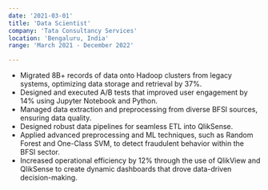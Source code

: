 ```yaml
---
date: '2021-03-01'
title: 'Data Scientist'
company: 'Tata Consultancy Services'
location: 'Bengaluru, India'
range: 'March 2021 - December 2022'

---
```


- Migrated 8B+ records of data onto Hadoop clusters from legacy systems, optimizing data storage and retrieval by 37%.
- Designed and executed A/B tests that improved user engagement by 14% using Jupyter Notebook and Python.
- Managed data extraction and preprocessing from diverse BFSI sources, ensuring data quality.
- Designed robust data pipelines for seamless ETL into QlikSense.
- Applied advanced preprocessing and ML techniques, such as Random Forest and One-Class SVM, to detect fraudulent behavior within the BFSI sector.
- Increased operational efficiency by 12% through the use of QlikView and QlikSense to create dynamic dashboards that drove data-driven decision-making.

